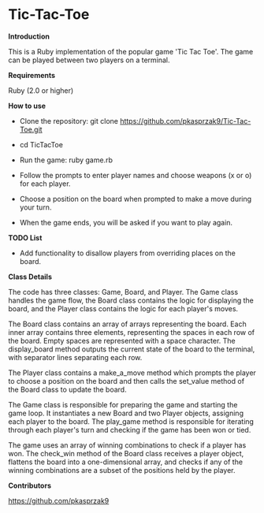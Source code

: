# Tic-Tac-Toe


**Introduction**

This is a Ruby implementation of the popular game 'Tic Tac Toe'. The game can be played between two players on a terminal.


**Requirements**

Ruby (2.0 or higher)


**How to use**

- Clone the repository: git clone https://github.com/pkasprzak9/Tic-Tac-Toe.git

- cd TicTacToe

- Run the game: ruby game.rb

- Follow the prompts to enter player names and choose weapons (x or o) for each player.

- Choose a position on the board when prompted to make a move during your turn.

- When the game ends, you will be asked if you want to play again.


**TODO List**

- Add functionality to disallow players from overriding places on the board.


**Class Details**

The code has three classes: Game, Board, and Player. The Game class handles the game flow, the Board class contains the logic for displaying the board, and the Player class contains the logic for each player's moves.

The Board class contains an array of arrays representing the board. Each inner array contains three elements, representing the spaces in each row of the board. Empty spaces are represented with a space character. The display_board method outputs the current state of the board to the terminal, with separator lines separating each row.

The Player class contains a make_a_move method which prompts the player to choose a position on the board and then calls the set_value method of the Board class to update the board.

The Game class is responsible for preparing the game and starting the game loop. It instantiates a new Board and two Player objects, assigning each player to the board. The play_game method is responsible for iterating through each player's turn and checking if the game has been won or tied.

The game uses an array of winning combinations to check if a player has won. The check_win method of the Board class receives a player object, flattens the board into a one-dimensional array, and checks if any of the winning combinations are a subset of the positions held by the player.

**Contributors**

https://github.com/pkasprzak9
